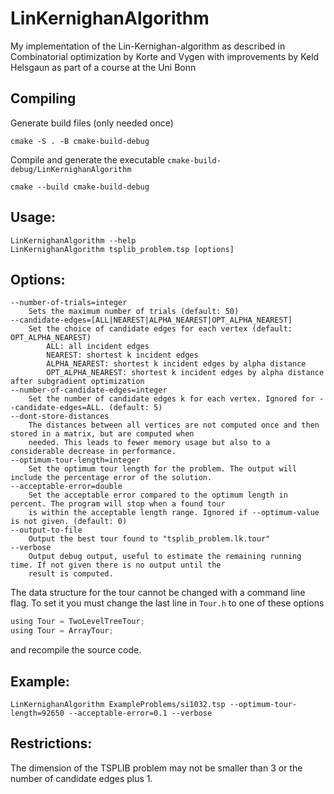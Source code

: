 # LinKernighanAlgorithm
My implementation of the Lin-Kernighan-algorithm as described in Combinatorial optimization by Korte and Vygen with 
improvements by Keld Helsgaun as part of a course at the Uni Bonn

## Compiling

Generate build files (only needed once)

    cmake -S . -B cmake-build-debug

Compile and generate the executable `cmake-build-debug/LinKernighanAlgorithm`
    
    cmake --build cmake-build-debug

## Usage:
    LinKernighanAlgorithm --help
    LinKernighanAlgorithm tsplib_problem.tsp [options]

## Options:
    --number-of-trials=integer
        Sets the maximum number of trials (default: 50)
    --candidate-edges=[ALL|NEAREST|ALPHA_NEAREST|OPT_ALPHA_NEAREST]
        Set the choice of candidate edges for each vertex (default: OPT_ALPHA_NEAREST)
            ALL: all incident edges
            NEAREST: shortest k incident edges
            ALPHA_NEAREST: shortest k incident edges by alpha distance
            OPT_ALPHA_NEAREST: shortest k incident edges by alpha distance after subgradient optimization
    --number-of-candidate-edges=integer
        Set the number of candidate edges k for each vertex. Ignored for --candidate-edges=ALL. (default: 5)
    --dont-store-distances
        The distances between all vertices are not computed once and then stored in a matrix, but are computed when
        needed. This leads to fewer memory usage but also to a considerable decrease in performance.
    --optimum-tour-length=integer
        Set the optimum tour length for the problem. The output will include the percentage error of the solution.
    --acceptable-error=double
        Set the acceptable error compared to the optimum length in percent. The program will stop when a found tour
        is within the acceptable length range. Ignored if --optimum-value is not given. (default: 0)
    --output-to-file
        Output the best tour found to "tsplib_problem.lk.tour"
    --verbose
        Output debug output, useful to estimate the remaining running time. If not given there is no output until the
        result is computed.
        
The data structure for the tour cannot be changed with a command line flag. To set it you must change the last line in 
`Tour.h` to one of these options

```objectivec
using Tour = TwoLevelTreeTour;
using Tour = ArrayTour;
```
and recompile the source code.

## Example:
    LinKernighanAlgorithm ExampleProblems/si1032.tsp --optimum-tour-length=92650 --acceptable-error=0.1 --verbose

## Restrictions:
The dimension of the TSPLIB problem may not be smaller than 3 or the number of candidate edges plus 1.
